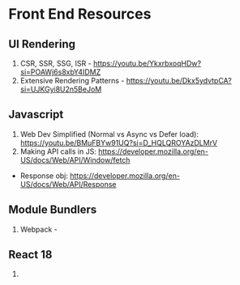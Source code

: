 # Front End Resources

## UI Rendering
1. CSR, SSR, SSG, ISR - https://youtu.be/YkxrbxoqHDw?si=POAWj6s8xbY4IDMZ
2. Extensive Rendering Patterns - https://youtu.be/Dkx5ydvtpCA?si=UJKGyi8U2n5BeJoM

## Javascript
1. Web Dev Simplified (Normal vs Async vs Defer load): https://youtu.be/BMuFBYw91UQ?si=D_HQLQROYAzDLMrV
2. Making API calls in JS: https://developer.mozilla.org/en-US/docs/Web/API/Window/fetch
- Response obj: https://developer.mozilla.org/en-US/docs/Web/API/Response

## Module Bundlers
1. Webpack - 

## React 18
1. 
